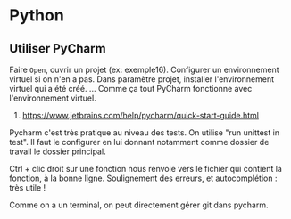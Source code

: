 # Python

## Utiliser PyCharm

Faire `Open`, ouvrir un projet (ex: exemple16).
Configurer un environnement virtuel si on n'en a pas.
Dans paramètre projet, installer l'environnement virtuel qui a été créé. ...
Comme ça tout PyCharm fonctionne avec l'environnement virtuel.

1. https://www.jetbrains.com/help/pycharm/quick-start-guide.html

Pycharm c'est très pratique au niveau des tests. On utilise "run unittest in test". Il faut le configurer en lui donnant notamment comme dossier de travail le dossier principal.

Ctrl + clic droit sur une fonction nous renvoie vers le fichier qui contient la fonction, à la bonne ligne. Soulignement des erreurs, et autocomplétion : très utile !  

Comme on a un terminal, on peut directement gérer git dans pycharm.

